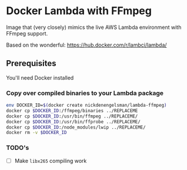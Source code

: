 # Docker Lambda with FFmpeg

Image that (very closely) mimics the live AWS Lambda environment with FFmpeg support.

Based on the wonderful: https://hub.docker.com/r/lambci/lambda/

## Prerequisites

You'll need Docker installed

### Copy over compiled binaries to your Lambda package

```bash
env DOCKER_ID=$(docker create nickdenengelsman/lambda-ffmpeg)
docker cp $DOCKER_ID:/ffmpeg/binaries ../REPLACEME
docker cp $DOCKER_ID:/usr/bin/ffmpeg ../REPLACEME/
docker cp $DOCKER_ID:/usr/bin/ffprobe ../REPLACEME/
docker cp $DOCKER_ID:/node_modules/lwip ../REPLACEME/
docker rm -v $DOCKER_ID
```

### TODO's

- [ ] Make `libx265` compiling work
